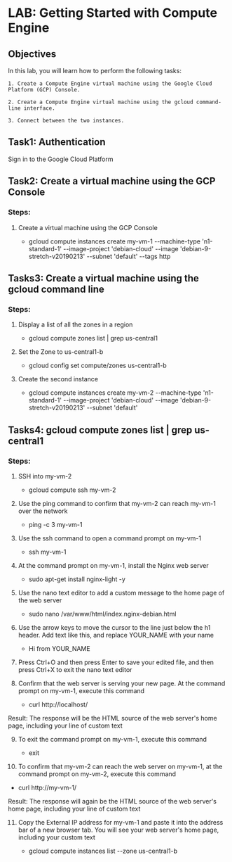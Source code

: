 # LAB: Getting Started with Compute Engine

## Objectives
In this lab, you will learn how to perform the following tasks:

    1. Create a Compute Engine virtual machine using the Google Cloud Platform (GCP) Console.

    2. Create a Compute Engine virtual machine using the gcloud command-line interface.

    3. Connect between the two instances.

## Task1: Authentication

Sign in to the Google Cloud Platform

## Task2: Create a virtual machine using the GCP Console

### Steps:

1. Create a virtual machine using the GCP Console

   * gcloud compute instances create my-vm-1 --machine-type 'n1-standard-1' --image-project 'debian-cloud' --image 'debian-9-stretch-v20190213' --subnet 'default' --tags http 

## Tasks3: Create a virtual machine using the gcloud command line

### Steps:

1. Display a list of all the zones in a region

   * gcloud compute zones list | grep us-central1

2. Set the Zone to us-central1-b

   * gcloud config set compute/zones us-central1-b

3. Create the second instance

   * gcloud compute instances create my-vm-2 --machine-type 'n1-standard-1' --image-project 'debian-cloud' --image 'debian-9-stretch-v20190213' --subnet 'default'

## Tasks4: gcloud compute zones list | grep us-central1

### Steps:

1. SSH into my-vm-2

   * gcloud compute ssh my-vm-2 

2. Use the ping command to confirm that my-vm-2 can reach my-vm-1 over the network

   * ping -c 3 my-vm-1

3. Use the ssh command to open a command prompt on my-vm-1

   * ssh my-vm-1

4. At the command prompt on my-vm-1, install the Nginx web server

   * sudo apt-get install nginx-light -y

5. Use the nano text editor to add a custom message to the home page of the web server

   * sudo nano /var/www/html/index.nginx-debian.html

6. Use the arrow keys to move the cursor to the line just below the h1 header. Add text like this, and replace YOUR_NAME with your name

   * Hi from YOUR_NAME

7. Press Ctrl+O and then press Enter to save your edited file, and then press Ctrl+X to exit the nano text editor

8. Confirm that the web server is serving your new page. At the command prompt on my-vm-1, execute this command

   * curl http://localhost/

  Result: The response will be the HTML source of the web server's home page, including your line of custom text

9. To exit the command prompt on my-vm-1, execute this command

   * exit

10. To confirm that my-vm-2 can reach the web server on my-vm-1, at the command prompt on my-vm-2, execute this command

   * curl http://my-vm-1/

  Result: The response will again be the HTML source of the web server's home page, including your line of custom text

11. Copy the External IP address for my-vm-1 and paste it into the address bar of a new browser tab. You will see your web server's home page, including your custom text

    * gcloud compute instances list --zone us-central1-b
